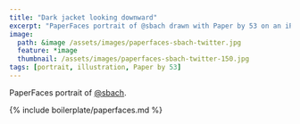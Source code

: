 ```yaml
---
title: "Dark jacket looking downward"
excerpt: "PaperFaces portrait of @sbach drawn with Paper by 53 on an iPad."
image: 
  path: &image /assets/images/paperfaces-sbach-twitter.jpg 
  feature: *image
  thumbnail: /assets/images/paperfaces-sbach-twitter-150.jpg
tags: [portrait, illustration, Paper by 53]
---
```


PaperFaces portrait of [@sbach](http://twitter.com/sbach).

{% include boilerplate/paperfaces.md %}
